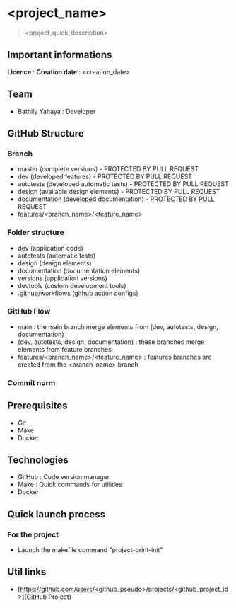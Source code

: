 # <project_name>

> <project_quick_description>

## Important informations

**Licence** : <license>
**Creation date** : <creation_date>

## Team

- Bathily Yahaya : Developer

## GitHub Structure

### Branch

- master (complete versions) - PROTECTED BY PULL REQUEST
- dev (developed features) - PROTECTED BY PULL REQUEST
- autotests (developed automatic tests) - PROTECTED BY PULL REQUEST
- design (available design elements) - PROTECTED BY PULL REQUEST
- documentation (developed documentation) - PROTECTED BY PULL REQUEST
- features/<branch_name>/<feature_name>

### Folder structure

- dev (application code)
- autotests (automatic tests)
- design (design elements)
- documentation (documentation elements)
- versions (application versions)
- devtools (custom development tools)
- .github/workflows (github action configs)

### GitHub Flow

- main : the main branch merge elements from (dev, autotests, design, documentation)
- (dev, autotests, design, documentation) : these branches merge elements from feature branches
- features/<branch_name>/<feature_name> : features branches are created from the <branch_name> branch

### Commit norm

## Prerequisites

- Git
- Make
- Docker

## Technologies

- GitHub : Code version manager
- Make : Quick commands for utilities
- Docker

## Quick launch process

### For the project

- Launch the makefile command "project-print-init"

## Util links 

- [https://github.com/users/<github_pseudo>/projects/<github_project_id>](GitHub Project)